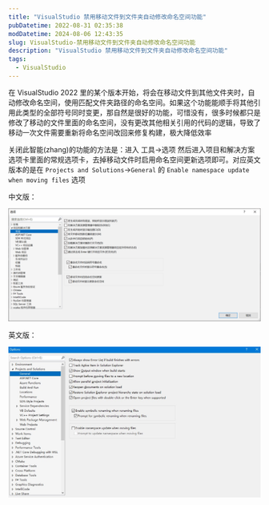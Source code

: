```yaml
---
title: "VisualStudio 禁用移动文件到文件夹自动修改命名空间功能"
pubDatetime: 2022-08-31 02:35:38
modDatetime: 2024-08-06 12:43:35
slug: VisualStudio-禁用移动文件到文件夹自动修改命名空间功能
description: "VisualStudio 禁用移动文件到文件夹自动修改命名空间功能"
tags:
  - VisualStudio
---
```





在 VisualStudio 2022 里的某个版本开始，将会在移动文件到其他文件夹时，自动修改命名空间，使用匹配文件夹路径的命名空间。如果这个功能能顺手将其他引用此类型的全部符号同时变更，那自然是很好的功能，可惜没有，很多时候都只是修改了移动的文件里面的命名空间，没有更改其他相关引用的代码的逻辑，导致了移动一次文件需要重新将命名空间改回来修复构建，极大降低效率

<!--more-->


<!-- CreateTime:2022/8/31 10:35:38 -->

<!-- 发布 -->

关闭此智能(zhang)的功能的方法是：进入 工具->选项 然后进入项目和解决方案选项卡里面的常规选项卡，去掉移动文件时启用命名空间更新选项即可。对应英文版本的是在 `Projects and Solutions`->`General` 的 `Enable namespace update when moving files` 选项

中文版：

<!-- ![](images/img-VisualStudio 禁用移动文件到文件夹自动修改命名空间功能1.png) -->

![](images/img-modify-8e221a7c14aea2247949915c2dda5056.png)

英文版：

<!-- ![](images/img-VisualStudio 禁用移动文件到文件夹自动修改命名空间功能0.png) -->
![](images/img-modify-3d55a24a3be70c935255c933773447b0.jpg)
